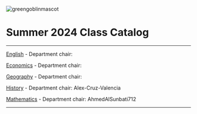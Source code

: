 ![greengoblinmascot](media/gg.jpeg)
# Summer 2024 Class Catalog
---

[English](english.md) - Department chair: <github username>

[Economics](economics.md) - Department chair: <DeoGM2911>

[Geography](geography.md) - Department chair: <github username>

[History](history.md) - Department chair: <Alex-Cruz-Valencia> Alex-Cruz-Valencia

[Mathematics](math.md) - Department chair: <AhmedAlSunbati712> AhmedAlSunbati712

---
